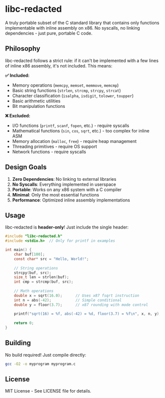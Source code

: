 # libc-redacted

A truly portable subset of the C standard library that contains only functions implementable with inline assembly on x86. No syscalls, no linking dependencies - just pure, portable C code.

## Philosophy

libc-redacted follows a strict rule: if it can't be implemented with a few lines of inline x86 assembly, it's not included. This means:

**✅ Included:**
- Memory operations (`memcpy`, `memset`, `memmove`, `memcmp`)
- Basic string functions (`strlen`, `strcmp`, `strcpy`, `strcat`)
- Character classification (`isalpha`, `isdigit`, `tolower`, `toupper`)
- Basic arithmetic utilities
- Bit manipulation functions

**❌ Excluded:**
- I/O functions (`printf`, `scanf`, `fopen`, etc.) - require syscalls
- Mathematical functions (`sin`, `cos`, `sqrt`, etc.) - too complex for inline ASM
- Memory allocation (`malloc`, `free`) - require heap management
- Threading primitives - require OS support
- Network functions - require syscalls

## Design Goals

1. **Zero Dependencies**: No linking to external libraries
2. **No Syscalls**: Everything implemented in userspace
3. **Portable**: Works on any x86 system with a C compiler
4. **Minimal**: Only the most essential functions
5. **Performance**: Optimized inline assembly implementations

## Usage

libc-redacted is **header-only**! Just include the single header:

```c
#include "libc-redacted.h"
#include <stdio.h>  // Only for printf in examples

int main() {
    char buf[100];
    const char* src = "Hello, World!";
    
    // String operations
    strcpy(buf, src);
    size_t len = strlen(buf);
    int cmp = strcmp(buf, src);
    
    // Math operations
    double x = sqrt(16.0);      // Uses x87 fsqrt instruction
    int n = abs(-42);           // Simple conditional
    double y = floor(3.7);      // x87 rounding with mode control
    
    printf("sqrt(16) = %f, abs(-42) = %d, floor(3.7) = %f\n", x, n, y);
    
    return 0;
}
```

## Building

No build required! Just compile directly:

```bash
gcc -O2 -o myprogram myprogram.c
```

## License

MIT License - See LICENSE file for details.
